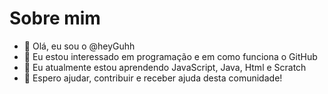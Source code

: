 # Sobre mim

- 👋 Olá, eu sou o @heyGuhh
- 👀 Eu estou interessado em programação e em como funciona o GitHub
- 🌱 Eu atualmente estou aprendendo JavaScript, Java, Html e Scratch
- 💞️ Espero ajudar, contribuir e receber ajuda desta comunidade!

<!---
heyGuhh/heyGuhh is a ✨ special ✨ repository because its `README.md` (this file) appears on your GitHub profile.
You can click the Preview link to take a look at your changes.
--->

